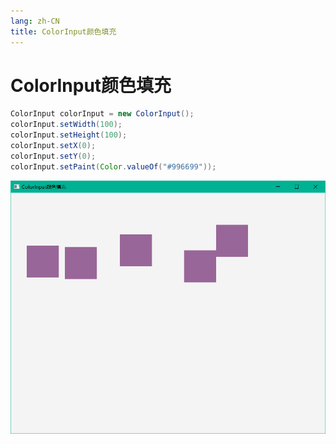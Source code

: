 ```yaml
---
lang: zh-CN
title: ColorInput颜色填充
---
```



# ColorInput颜色填充

```java
ColorInput colorInput = new ColorInput();  
colorInput.setWidth(100);  
colorInput.setHeight(100);  
colorInput.setX(0);  
colorInput.setY(0);  
colorInput.setPaint(Color.valueOf("#996699"));
```

![](../assets/Pasted%20image%2020220616170941.png)